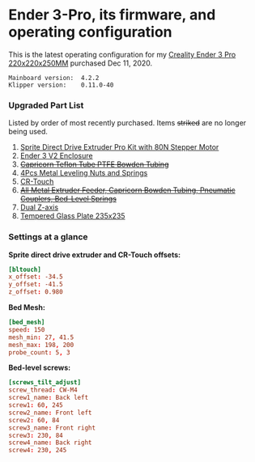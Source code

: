# Ender 3-Pro, its firmware, and operating configuration

This is the latest operating configuration for my [Creality Ender 3 Pro 220x220x250MM](https://www.amazon.com/gp/product/B07K3SZBHJ/ref=ppx_yo_dt_b_search_asin_title?ie=UTF8&psc=1) purchased Dec 11, 2020.

```text
Mainboard version:  4.2.2
Klipper version:    0.11.0-40
```

### Upgraded Part List
Listed by order of most recently purchased. Items ~~striked~~ are no longer being used.

1. [Sprite Direct Drive Extruder Pro Kit with 80N Stepper Motor](https://www.amazon.com/gp/product/B09WR8CJZD/ref=ppx_yo_dt_b_search_asin_title?ie=UTF8&psc=1)
1. [Ender 3 V2 Enclosure](https://www.amazon.com/gp/product/B08FFHSP9M/ref=ppx_yo_dt_b_search_asin_title?ie=UTF8&psc=1)
2. [~~Capricorn Teflon Tube PTFE Bowden Tubing~~](https://www.amazon.com/gp/product/B09N789L23/ref=ppx_yo_dt_b_search_asin_title?ie=UTF8&psc=1)
3. [4Pcs Metal Leveling Nuts and Springs](https://www.amazon.com/gp/product/B082PC59BP/ref=ppx_yo_dt_b_search_asin_title?ie=UTF8&psc=1)
4. [CR-Touch](https://www.amazon.com/gp/product/B0979F7RWN/ref=ppx_yo_dt_b_search_asin_title?ie=UTF8&psc=1)
5. [~~All Metal Extruder Feeder, Capricorn Bowden Tubing, Pneumatic Couplers, Bed-Level Springs~~](https://www.amazon.com/gp/product/B081DN6RM2/ref=ppx_yo_dt_b_search_asin_title?ie=UTF8&psc=1)
6. [Dual Z-axis](https://www.amazon.com/gp/product/B09N8QQDSP/ref=ppx_yo_dt_b_search_asin_title?ie=UTF8&psc=1)
7. [Tempered Glass Plate 235x235](https://www.amazon.com/gp/product/B07DS2LZF1/ref=ppx_yo_dt_b_search_asin_title?ie=UTF8&psc=1)

### Settings at a glance

**Sprite direct drive extruder and CR-Touch offsets:**
```cnf
[bltouch]
x_offset: -34.5
y_offset: -41.5
z_offset: 0.980
```

**Bed Mesh:**
```cnf
[bed_mesh]
speed: 150
mesh_min: 27, 41.5
mesh_max: 198, 200
probe_count: 5, 3
```

**Bed-level screws:**
```cnf
[screws_tilt_adjust]
screw_thread: CW-M4
screw1_name: Back left
screw1: 60, 245
screw2_name: Front left
screw2: 60, 84
screw3_name: Front right
screw3: 230, 84
screw4_name: Back right
screw4: 230, 245
```
